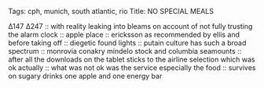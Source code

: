 Tags: cph, munich, south atlantic, rio
Title: NO SPECIAL MEALS
  
∆147 ∆247 :: with reality leaking into bleams on account of not fully trusting the alarm clock :: apple place :: ericksson as recommended by ellis and before taking off :: diegetic found lights :: putain culture has such a broad spectrum :: monrovia conakry mindelo stock and columbia seamounts :: after all  the downloads on the tablet sticks to the airline selection which was ok actually :: what was not ok was the service especially the food :: survives on sugary drinks one apple and one energy bar 
